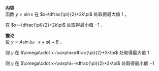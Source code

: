 **内容**  
函数 $y=\sin x$ 在 $x=\dfrac{\pi}{2}+2k\pi$ 处取得最大值 $1$ ，  
  
在 $x=-\dfrac{\pi}{2}+2k\pi$ 处取得最小值 $-1$ ，  
  
**推论**  
设 $y=A\sin(\omega\cdot x+\varphi)+B$ ，  
  
则 $y$ 在 $\omega\cdot x+\varphi=\dfrac{\pi}{2}+2k\pi$ 处取得最大值 $1$  
  
则 $y$ 在 $\omega\cdot x+\varphi=-\dfrac{\pi}{2}+2k\pi$ 处取得最小值 $-1$  
